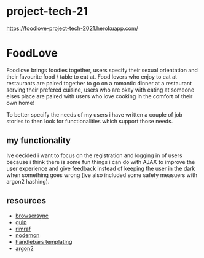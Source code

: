 # project-tech-21

https://foodlove-project-tech-2021.herokuapp.com/

# FoodLove
Foodlove brings foodies together, users specify their sexual orientation and their favourite food / table to eat at.
Food lovers who enjoy to eat at restaurants are paired together to go on a romantic dinner at a restaurant serving their prefered cuisine, users who are okay with eating at someone elses place are paired with users who love cooking in the comfort of their own home!

To better specify the needs of my users i have written a couple of job stories to then look for functionalities which support those needs.

## my functionality
Ive decided i want to focus on the registration and logging in of users because i think there is some fun things i can do with AJAX to improve the user experience and give feedback instead of keeping the user in the dark when something goes wrong (ive also included some safety measuers with argon2 hashing).

## resources
* [browsersync](https://www.npmjs.com/package/browser-sync)
* [gulp](https://www.npmjs.com/package/gulp)
* [rimraf](https://www.npmjs.com/package/rimraf)
* [nodemon](https://www.npmjs.com/package/nodemon)
* [handlebars templating](https://www.npmjs.com/package/express-handlebars)
* [argon2](https://www.npmjs.com/package/argon2)
